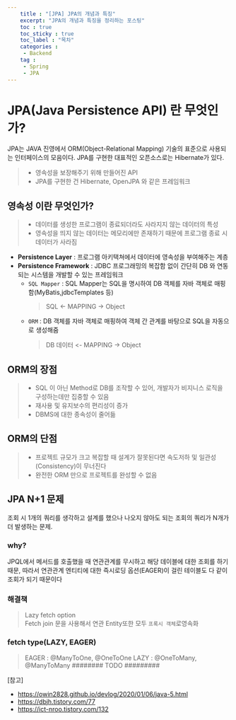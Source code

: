 ```yaml
---
    title : "[JPA] JPA의 개념과 특징"
    excerpt: "JPA의 개념과 특징을 정리하는 포스팅"
    toc : true
    toc_sticky : true
    toc_label : "목차"
    categories :
     - Backend
    tag :
     - Spring
     - JPA
---
```


# JPA(Java Persistence API) 란 무엇인가?
JPA는 JAVA 진영에서 ORM(Object-Relational Mapping) 기술의 표준으로 사용되는 인터페이스의 모음이다. JPA를 구현한 대표적인 오픈소스로는 Hibernate가 있다.
> - 영속성을 보장해주기 위해 만들어진 API
> - JPA를 구현한 건 Hibernate, OpenJPA 와 같은 프레임워크

## 영속성 이란 무엇인가?
> - 데이터를 생성한 프로그램이 종료되더라도 사라지지 않는 데이터의 특성
> - 영속성을 띄지 않는 데이터는 메모리에만 존재하기 때문에 프로그램 종료 시 데이터가 사라짐
- **Persistence Layer** : 프로그램 아키택쳐에서 데이터에 영속성을 부여해주는 계층
- **Persistence Framework** : JDBC 프로그래밍의 복잡함 없이 간단히 DB 와 연동되는 시스템을 개발할 수 있는 프레임워크
  - `SQL Mapper` : SQL Mapper는 SQL을 명시하여 DB 객체를 자바 객체로 매핑함(MyBatis,jdbcTemplates 등)
    > SQL <- MAPPING -> Object
  - `ORM` : DB 객체를 자바 객체로 매핑하여 객체 간 관계를 바탕으로 SQL을 자동으로 생성해줌
    > DB 데이터 <- MAPPING -> Object

## ORM의 장점
> - SQL 이 아닌 Method로 DB를 조작할 수 있어, 개발자가 비지니스 로직을 구성하는데만 집중할 수 있음
> - 재사용 및 유지보수의 편리성이 증가
> - DBMS에 대한 종속성이 줄어듦
## ORM의 단점
> - 프로젝트 규모가 크고 복잡할 때 설계가 잘못된다면 속도저하 및 일관성(Consistency)이 무너진다
> - 완전한 ORM 만으로 프로젝트를 완성할 수 없음
> 

## JPA N+1 문제
조회 시 1개의 쿼리를 생각하고 설계를 했으나 나오지 않아도 되는 조회의 쿼리가 N개가 더 발생하는 문제.

### why?
JPQL에서 메서드를 호출했을 때 연관관계를 무시하고 해당 데이블에 대한 조회를 하기 때문, 따라서 연관관계 엔티티에 대한 즉시로딩 옵션(EAGER)이 걸린 테이블도 다 같이 조회가 되기 때문이다


### 해결책
> Lazy fetch option  
> Fetch join 문을 사용해서 연관 Entity또한 모두 `프록시 객체`로영속화  


### fetch type(LAZY, EAGER)
> EAGER : @ManyToOne, @OneToOne
> LAZY : @OneToMany, @ManyToMany
> ######## TODO #########

[참고]  
- https://owin2828.github.io/devlog/2020/01/06/java-5.html
- https://dbjh.tistory.com/77
- https://ict-nroo.tistory.com/132